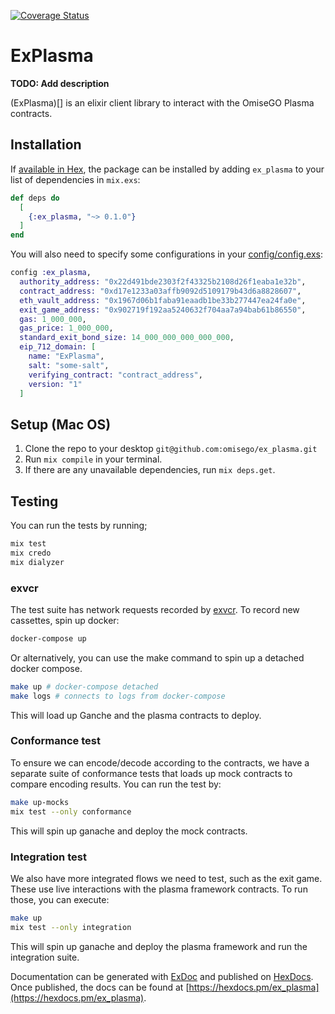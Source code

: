 [![Coverage Status](https://coveralls.io/repos/github/omisego/ex_plasma/badge.svg?branch=master)](https://coveralls.io/github/omisego/ex_plasma?branch=master)

# ExPlasma

**TODO: Add description**

(ExPlasma)[] is an elixir client library to interact with the OmiseGO Plasma contracts.

## Installation

If [available in Hex](https://hex.pm/docs/publish), the package can be installed
by adding `ex_plasma` to your list of dependencies in `mix.exs`:

```elixir
def deps do
  [
    {:ex_plasma, "~> 0.1.0"}
  ]
end
```

You will also need to specify some configurations in your [config/config.exs]():

```elixir
config :ex_plasma,
  authority_address: "0x22d491bde2303f2f43325b2108d26f1eaba1e32b",
  contract_address: "0xd17e1233a03affb9092d5109179b43d6a8828607",
  eth_vault_address: "0x1967d06b1faba91eaadb1be33b277447ea24fa0e",
  exit_game_address: "0x902719f192aa5240632f704aa7a94bab61b86550",
  gas: 1_000_000,
  gas_price: 1_000_000,
  standard_exit_bond_size: 14_000_000_000_000_000,
  eip_712_domain: [
    name: "ExPlasma",
    salt: "some-salt",
    verifying_contract: "contract_address",
    version: "1"
  ]
```

## Setup (Mac OS)

1. Clone the repo to your desktop `git@github.com:omisego/ex_plasma.git`
2. Run `mix compile` in your terminal.
3. If there are any unavailable dependencies, run `mix deps.get`.

## Testing


You can run the tests by running;

```sh
mix test
mix credo
mix dialyzer
```

### exvcr

The test suite has network requests recorded by [exvcr](). To record new cassettes, spin up docker:

```sh
docker-compose up
```

Or alternatively, you can use the make command to spin up a detached docker compose.

```sh
make up # docker-compose detached
make logs # connects to logs from docker-compose
```

This will load up Ganche and the plasma contracts to deploy.


### Conformance test

To ensure we can encode/decode according to the contracts, we have a separate suite of conformance tests that
loads up mock contracts to compare encoding results. You can run the test by:

```sh
make up-mocks
mix test --only conformance
```

This will spin up ganache and deploy the mock contracts.

### Integration test

We also have more integrated flows we need to test, such as the exit game. These use live interactions with
the plasma framework contracts. To run those, you can execute:

```sh
make up
mix test --only integration
```

This will spin up ganache and deploy the plasma framework and run the integration suite.

Documentation can be generated with [ExDoc](https://github.com/elixir-lang/ex_doc)
and published on [HexDocs](https://hexdocs.pm). Once published, the docs can
be found at [https://hexdocs.pm/ex_plasma](https://hexdocs.pm/ex_plasma).
